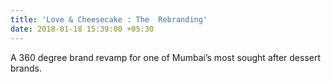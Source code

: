 ```yaml
---
title: 'Love & Cheesecake : The  Rebranding'
date: 2018-01-18 15:39:00 +05:30
---
```


A 360 degree brand revamp for one of Mumbai’s
most sought after dessert brands.